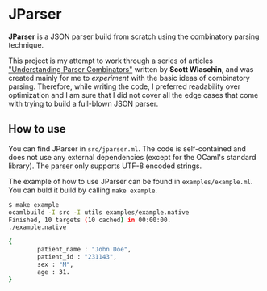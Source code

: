 # JParser

**JParser** is a JSON parser build from scratch using the combinatory parsing technique.

This project is my attempt to work through a series of articles ["Understanding Parser Combinators"](https://fsharpforfunandprofit.com/posts/understanding-parser-combinators/) written by **Scott Wlaschin**, and was created mainly for me to _experiment_ with the basic ideas of combinatory parsing. Therefore, while writing the code, I preferred readability over optimization and I am sure that I did not cover all the edge cases that come with trying to build a full-blown JSON parser.

## How to use

You can find JParser in `src/jparser.ml`. The code is self-contained and does not use any external dependencies (except for the OCaml's standard library). The parser only supports UTF-8 encoded strings.

The example of how to use JParser can be found in `examples/example.ml`. You can buld it build by calling `make example`.

``` bash
$ make example
ocamlbuild -I src -I utils examples/example.native
Finished, 10 targets (10 cached) in 00:00:00.
./example.native

{
        patient_name : "John Doe",
        patient_id : "231143",
        sex : "M",
        age : 31.
}
```

